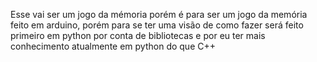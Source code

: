 Esse vai ser um jogo da mémoria porém é para ser um jogo da memória feito em arduino, porém para se ter uma visão de como fazer será feito primeiro em python por conta de bibliotecas e por eu ter mais conhecimento atualmente em python do que C++
